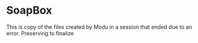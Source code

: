 # SoapBox
This is copy of the files created by Modu in a session that ended due to an error. Preserving to finalize
